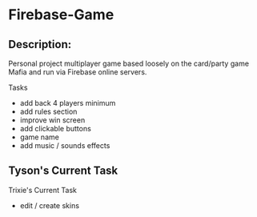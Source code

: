 # Firebase-Game

## Description:

Personal project multiplayer game based loosely on the card/party game Mafia and run via Firebase online servers.

Tasks
- add back 4 players minimum
- add rules section
- improve win screen
- add clickable buttons 
- game name
- add music / sounds effects

Tyson's Current Task
- 

Trixie's Current Task
- edit / create skins

